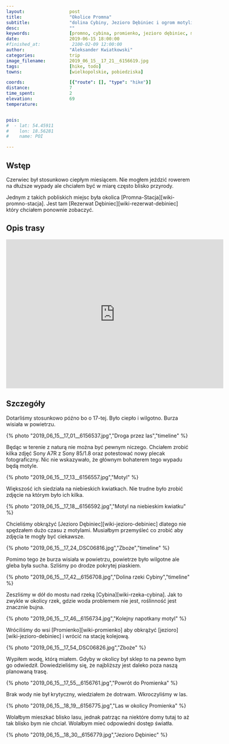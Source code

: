```yaml
---
layout:                 post
title:                  "Okolice Promna"
subtitle:               "dolina Cybiny, Jezioro Dębiniec i ogrom motyli"
desc:                   ""
keywords:               [promno, cybina, promienko, jezioro dębiniec, motyl]
date:                   2019-06-15 18:00:00
#finished_at:            2100-02-09 12:00:00
author:                 "Aleksander Kwiatkowski"
categories:             trip
image_filename:         2019_06_15__17_21__6156619.jpg
tags:                   [hike, todo]
towns:                  [wielkopolskie, pobiedziska]

coords:                 [{"route": [], "type": "hike"}]
distance:               7
time_spent:             2
elevation:              69
temperature:            


pois:
#  - lat: 54.45911
#    lon: 18.56281
#    name: POI

---
```



## Wstęp

Czerwiec był stosunkowo ciepłym miesiącem. Nie mogłem jeździć rowerem na dłuższe
wypady ale chciałem być w miarę często blisko przyrody.

Jednym z takich pobliskich miejsc była okolica [Promna-Stacja][wiki-promno-stacja].
Jest tam [Rezerwat Dębiniec][wiki-rezerwat-debiniec] który chciałem ponownie zobaczyć.

## Opis trasy

<iframe height='405' width='590' frameborder='0' allowtransparency='true' scrolling='no' src='https://www.strava.com/activities/2453912087/embed/255bfd1618505e60b029ebb65ad46e5a116ec874'></iframe>

## Szczegóły

Dotarliśmy stosunkowo późno bo o 17-tej. Było ciepło i wilgotno.
Burza wisiała w powietrzu.

{% photo "2019_06_15__17_01__6156537.jpg","Droga przez las","timeline" %}

Będąc w terenie z naturą nie można być pewnym niczego. Chciałem zrobić
kilka zdjęć Sony A7R z Sony 85/1.8 oraz potestować nowy plecak fotograficzny.
Nic nie wskazywało, że głównym bohaterem tego wypadu będą motyle.

{% photo "2019_06_15__17_13__6156557.jpg","Motyl" %}

Większość ich siedziała na niebieskich kwiatkach. Nie trudne było zrobić
zdjęcie na którym było ich kilka.

{% photo "2019_06_15__17_18__6156592.jpg","Motyl na niebieskim kwiatku" %}

Chcieliśmy obkrążyć [Jezioro Dębiniec][wiki-jezioro-debiniec] dlatego
nie spędzałem dużo czasu z motylami. Musiałbym przemyśleć co zrobić aby
zdjęcia te mogły być ciekawsze.

{% photo "2019_06_15__17_24_DSC06816.jpg","Zboże","timeline" %}

Pomimo tego że burza wisiała w powietrzu, powietrze było wilgotne ale
gleba była sucha. Szliśmy po drodze pokrytej piaskiem.

{% photo "2019_06_15__17_42__6156708.jpg","Dolina rzeki Cybiny","timeline" %}

Zeszliśmy w dół do mostu nad rzeką [Cybina][wiki-rzeka-cybina].
Jak to zwykle w okolicy rzek, gdzie woda problemem nie jest, roślinność
jest znacznie bujna.

{% photo "2019_06_15__17_46__6156734.jpg","Kolejny napotkany motyl" %}

Wróciliśmy do wsi [Promienko][wiki-promienko] aby obkrążyć
[jezioro][wiki-jezioro-debiniec] i wrócić na stację kolejową.

{% photo "2019_06_15__17_54_DSC06826.jpg","Zboże" %}

Wypiłem wodę, którą miałem. Gdyby w okolicy był sklep to na pewno bym
go odwiedził. Dowiedzieliśmy się, że najbliższy jest daleko poza naszą
planowaną trasę.

{% photo "2019_06_15__17_55__6156761.jpg","Powrót do Promienka" %}

Brak wody nie był krytyczny, wiedziałem że dotrwam. Wkroczyliśmy w las.

{% photo "2019_06_15__18_19__6156775.jpg","Las w okolicy Promienka" %}

Wolałbym mieszkać blisko lasu, jednak patrząc na niektóre domy tutaj to
aż tak blisko bym nie chciał. Wolałbym mieć odpowiedni dostęp światła.

{% photo "2019_06_15__18_30__6156779.jpg","Jezioro Dębiniec" %}

